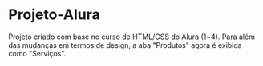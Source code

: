 # Projeto-Alura
Projeto criado com base no curso de HTML/CSS do Alura (1~4).
Para além das mudanças em termos de design, a aba "Produtos" agora é exibida como "Serviços".
